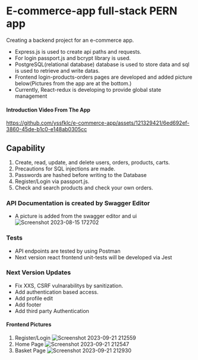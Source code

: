 # E-commerce-app full-stack PERN app
Creating a backend project for an e-commerce app. 
  - Express.js is used to create api paths and requests.
  - For login passport.js and bcrypt library is used.
  - PostgreSQL(relational database) database is used to store data and sql is used to retrieve and write datas.
  - Frontend login-products-orders pages are developed and added picture below(Pictures from the app are at the bottom.)
  - Currently, React-redux is developing to provide global state management
#### Introduction Video From The App
https://github.com/yssfklc/e-commerce-app/assets/121329421/6ed692ef-3860-45de-b1c0-e148ab0305cc

## Capability
 1. Create, read, update, and delete  users, orders, products, carts.
 2. Precautions for SQL injections are made.
 3. Passwords are hashed before writing to the Database
 4. Register/Login via passport.js.
 5. Check and search products and check your own orders.

### API Documentation is created by Swagger Editor
  - A picture is added from the swagger editor and ui
![Screenshot 2023-08-15 172702](https://github.com/yssfklc/e-commerce-app/assets/121329421/d1a59ce8-17ae-4eb3-818e-91a4cc3af8c0)

### Tests
  - API endpoints are tested by using Postman
  - Next version react frontend unit-tests will be developed via Jest

### Next Version Updates
  - Fix XXS, CSRF vulnarabilitys by sanitization.
  - Add authentication based access.
  - Add profile edit
  - Add footer
  - Add third party Authentication

#### Frontend Pictures
  1. Register/Login
![Screenshot 2023-09-21 212559](https://github.com/yssfklc/e-commerce-app/assets/121329421/adf2af1b-9b1c-4da2-bc1a-e84d9a72b158)
  2. Home Page
![Screenshot 2023-09-21 212547](https://github.com/yssfklc/e-commerce-app/assets/121329421/bdfbea68-49c8-479c-aa0e-0baeef8ce45c)
  4. Basket Page
![Screenshot 2023-09-21 212930](https://github.com/yssfklc/e-commerce-app/assets/121329421/135f925e-f2dc-4b8e-8375-d7ef498c5479)







